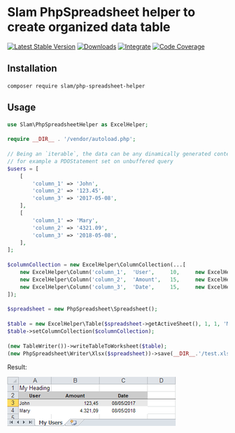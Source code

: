# Slam PhpSpreadsheet helper to create organized data table

[![Latest Stable Version](https://img.shields.io/packagist/v/slam/php-spreadsheet-helper.svg)](https://packagist.org/packages/slam/php-spreadsheet-helper)
[![Downloads](https://img.shields.io/packagist/dt/slam/php-spreadsheet-helper.svg)](https://packagist.org/packages/slam/php-spreadsheet-helper)
[![Integrate](https://github.com/Slamdunk/php-spreadsheet-helper/workflows/Integrate/badge.svg?branch=master)](https://github.com/Slamdunk/php-spreadsheet-helper/actions)
[![Code Coverage](https://codecov.io/gh/Slamdunk/php-spreadsheet-helper/coverage.svg?branch=master)](https://codecov.io/gh/Slamdunk/php-spreadsheet-helper?branch=master)

## Installation

`composer require slam/php-spreadsheet-helper`

## Usage

```php
use Slam\PhpSpreadsheetHelper as ExcelHelper;

require __DIR__ . '/vendor/autoload.php';

// Being an `iterable`, the data can be any dinamically generated content
// for example a PDOStatement set on unbuffered query
$users = [
    [
        'column_1' => 'John',
        'column_2' => '123.45',
        'column_3' => '2017-05-08',
    ],
    [
        'column_1' => 'Mary',
        'column_2' => '4321.09',
        'column_3' => '2018-05-08',
    ],
];

$columnCollection = new ExcelHelper\ColumnCollection(...[
    new ExcelHelper\Column('column_1',  'User',     10,     new ExcelHelper\CellStyle\Text()),
    new ExcelHelper\Column('column_2',  'Amount',   15,     new ExcelHelper\CellStyle\Amount()),
    new ExcelHelper\Column('column_3',  'Date',     15,     new ExcelHelper\CellStyle\Date()),
]);

$spreadsheet = new PhpSpreadsheet\Spreadsheet();

$table = new ExcelHelper\Table($spreadsheet->getActiveSheet(), 1, 1, 'My Heading', $users);
$table->setColumnCollection($columnCollection);

(new TableWriter())->writeTableToWorksheet($table);
(new PhpSpreadsheet\Writer\Xlsx($spreadsheet))->save(__DIR__.'/test.xlsx');
```

Result:

![Example](https://raw.githubusercontent.com/Slamdunk/php-spreadsheet-helper/master/example.png)
